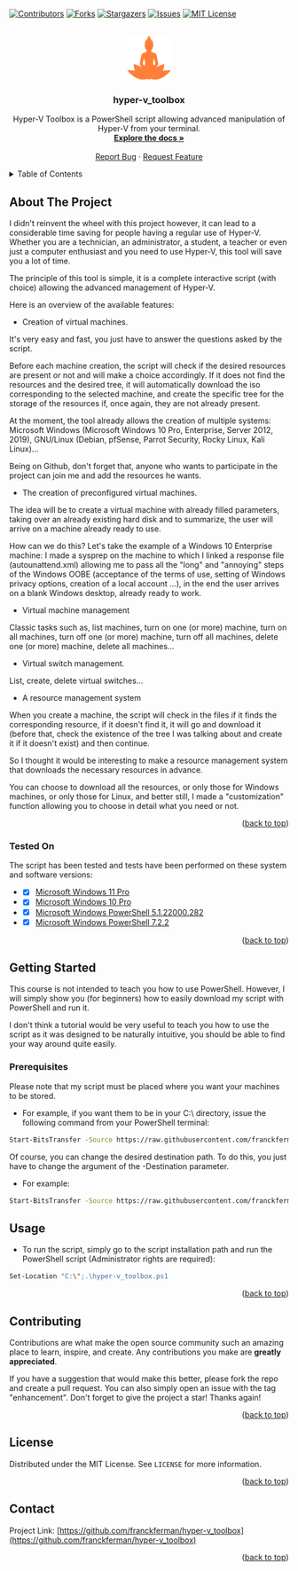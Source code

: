   <div id="top"></div>

[![Contributors][contributors-shield]](https://github.com/franckferman/hyper-v_toolbox/graphs/contributors)
[![Forks][forks-shield]](https://github.com/franckferman/hyper-v_toolbox/network/members)
[![Stargazers][stars-shield]](https://github.com/franckferman/hyper-v_toolbox/stargazers)
[![Issues][issues-shield]](https://github.com/franckferman/hyper-v_toolbox/issues)
[![MIT License][license-shield]](https://github.com/franckferman/hyper-v_toolbox/blob/main/LICENSE)

<br />
<div align="center">
  <a href="https://github.com/franckferman/hyper-v_toolbox">
    <img src="https://raw.githubusercontent.com/franckferman/hyper-v_toolbox/main/img/logo.png" alt="Logo" width="80" height="80">
  </a>

<h3 align="center">hyper-v_toolbox</h3>

  <p align="center">
    Hyper-V Toolbox is a PowerShell script allowing advanced manipulation of Hyper-V from your terminal.
    <br />
    <a href="https://github.com/franckferman/hyper-v_toolbox"><strong>Explore the docs »</strong></a>
    <br />
    <br />
    <a href="https://github.com/franckferman/fix_wsl2_networking/issues">Report Bug</a>
    ·
    <a href="https://github.com/franckferman/fix_wsl2_networking/issues">Request Feature</a>
  </p>
</div>

<details>
  <summary>Table of Contents</summary>
  <ol>
    <li>
      <a href="#about-the-project">About The Project</a>
      <ul>
        <li><a href="#tested-on">Tested on</a></li>
      </ul>
    </li>
    <li>
      <a href="#getting-started">Getting Started</a>
      <ul>
        <li><a href="#prerequisites">Prerequisites</a></li>
      </ul>
    </li>
    <li><a href="#usage">Usage</a></li>
    <li><a href="#contributing">Contributing</a></li>
    <li><a href="#license">License</a></li>
    <li><a href="#contact">Contact</a></li>
  </ol>
</details>

<!-- ABOUT THE PROJECT -->
## About The Project

I didn't reinvent the wheel with this project however, it can lead to a considerable time saving for people having a regular use of Hyper-V. Whether you are a technician, an administrator, a student, a teacher or even just a computer enthusiast and you need to use Hyper-V, this tool will save you a lot of time.

The principle of this tool is simple, it is a complete interactive script (with choice) allowing the advanced management of Hyper-V.

Here is an overview of the available features:

- Creation of virtual machines.

It's very easy and fast, you just have to answer the questions asked by the script.

Before each machine creation, the script will check if the desired resources are present or not and will make a choice accordingly. If it does not find the resources and the desired tree, it will automatically download the iso corresponding to the selected machine, and create the specific tree for the storage of the resources if, once again, they are not already present.

At the moment, the tool already allows the creation of multiple systems: Microsoft Windows (Microsoft Windows 10 Pro, Enterprise, Server 2012, 2019), GNU/Linux (Debian, pfSense, Parrot Security, Rocky Linux, Kali Linux)...

Being on Github, don't forget that, anyone who wants to participate in the project can join me and add the resources he wants.

- The creation of preconfigured virtual machines.

The idea will be to create a virtual machine with already filled parameters, taking over an already existing hard disk and to summarize, the user will arrive on a machine already ready to use.

How can we do this? Let's take the example of a Windows 10 Enterprise machine: I made a sysprep on the machine to which I linked a response file (autounattend.xml) allowing me to pass all the "long" and "annoying" steps of the Windows OOBE (acceptance of the terms of use, setting of Windows privacy options, creation of a local account ...), in the end the user arrives on a blank Windows desktop, already ready to work.

- Virtual machine management

Classic tasks such as, list machines, turn on one (or more) machine, turn on all machines, turn off one (or more) machine, turn off all machines, delete one (or more) machine, delete all machines...

- Virtual switch management.

List, create, delete virtual switches...

- A resource management system

When you create a machine, the script will check in the files if it finds the corresponding resource, if it doesn't find it, it will go and download it (before that, check the existence of the tree I was talking about and create it if it doesn't exist) and then continue.

So I thought it would be interesting to make a resource management system that downloads the necessary resources in advance.

You can choose to download all the resources, or only those for Windows machines, or only those for Linux, and better still, I made a "customization" function allowing you to choose in detail what you need or not.

<p align="right">(<a href="#top">back to top</a>)</p>

### Tested On

The script has been tested and tests have been performed on these system and software versions:
* - [x] [Microsoft Windows 11 Pro](https://www.microsoft.com/en-us/windows/get-windows-11)
* - [x] [Microsoft Windows 10 Pro](https://www.microsoft.com/en-us/d/windows-10-pro/df77x4d43rkt?activetab=pivot:overviewtab)
* - [x] [Microsoft Windows PowerShell 5.1.22000.282](https://microsoft.com/powershell)
* - [x] [Microsoft Windows PowerShell 7.2.2](https://microsoft.com/powershell)

<p align="right">(<a href="#top">back to top</a>)</p>

<!-- GETTING STARTED -->
## Getting Started

This course is not intended to teach you how to use PowerShell. However, I will simply show you (for beginners) how to easily download my script with PowerShell and run it.

I don't think a tutorial would be very useful to teach you how to use the script as it was designed to be naturally intuitive, you should be able to find your way around quite easily.

### Prerequisites

Please note that my script must be placed where you want your machines to be stored.

* For example, if you want them to be in your C:\ directory, issue the following command from your PowerShell terminal:
```sh
Start-BitsTransfer -Source https://raw.githubusercontent.com/franckferman/hyper-v_toolbox/main/hyper-v_toolbox.ps1 -Destination "C:\" -DisplayName "Hyper-V_Toolbox - Downloading function - Franck FERMAN." -Description "Downloading the script."
```

Of course, you can change the desired destination path. To do this, you just have to change the argument of the -Destination parameter.

* For example:
```sh
Start-BitsTransfer -Source https://raw.githubusercontent.com/franckferman/hyper-v_toolbox/main/hyper-v_toolbox.ps1 -Destination "D:\Your_Custom_Path" -DisplayName "Hyper-V_Toolbox - Downloading function - Franck FERMAN." -Description "Downloading the script."
```

<!-- USAGE EXAMPLES -->
## Usage

* To run the script, simply go to the script installation path and run the PowerShell script (Administrator rights are required):
```sh
Set-Location "C:\";.\hyper-v_toolbox.ps1
```

<p align="right">(<a href="#top">back to top</a>)</p>

<!-- CONTRIBUTING -->
## Contributing

Contributions are what make the open source community such an amazing place to learn, inspire, and create. Any contributions you make are **greatly appreciated**.

If you have a suggestion that would make this better, please fork the repo and create a pull request. You can also simply open an issue with the tag "enhancement".
Don't forget to give the project a star! Thanks again!

<p align="right">(<a href="#top">back to top</a>)</p>

<!-- LICENSE -->
## License

Distributed under the MIT License. See `LICENSE` for more information.

<p align="right">(<a href="#top">back to top</a>)</p>

<!-- CONTACT -->
## Contact

Project Link: [https://github.com/franckferman/hyper-v_toolbox](https://github.com/franckferman/hyper-v_toolbox)

<p align="right">(<a href="#top">back to top</a>)</p>

<!-- MARKDOWN LINKS & IMAGES -->
<!-- https://www.markdownguide.org/basic-syntax/#reference-style-links -->
[contributors-shield]: https://img.shields.io/github/contributors/franckferman/hyper-v_toolbox.svg?style=for-the-badge
[contributors-url]: https://github.com/franckferman/hyper-v_toolbox/graphs/contributors
[forks-shield]: https://img.shields.io/github/forks/franckferman/hyper-v_toolbox.svg?style=for-the-badge
[forks-url]: https://github.com/franckferman/hyper-v_toolbox/network/members
[stars-shield]: https://img.shields.io/github/stars/franckferman/hyper-v_toolbox.svg?style=for-the-badge
[stars-url]: https://github.com/franckferman/hyper-v_toolbox/stargazers
[issues-shield]: https://img.shields.io/github/issues/franckferman/hyper-v_toolbox.svg?style=for-the-badge
[issues-url]: https://github.com/franckferman/hyper-v_toolbox/issues
[license-shield]: https://img.shields.io/github/license/franckferman/hyper-v_toolbox.svg?style=for-the-badge
[license-url]: https://github.com/franckferman/hyper-v_toolbox/blob/master/LICENSE.txt
[linkedin-shield]: https://img.shields.io/badge/-LinkedIn-black.svg?style=for-the-badge&logo=linkedin&colorB=555
[linkedin-url]: https://linkedin.com/in/fferman42
[product-screenshot]: images/screenshot.png
